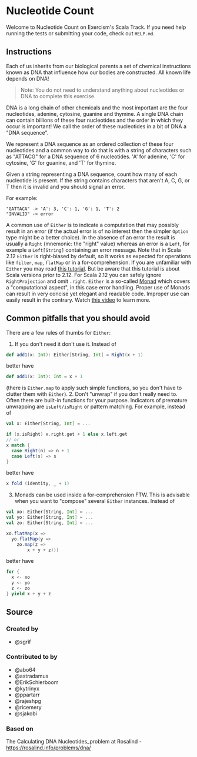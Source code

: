# Nucleotide Count

Welcome to Nucleotide Count on Exercism's Scala Track.
If you need help running the tests or submitting your code, check out `HELP.md`.

## Instructions

Each of us inherits from our biological parents a set of chemical instructions known as DNA that influence how our bodies are constructed.
All known life depends on DNA!

> Note: You do not need to understand anything about nucleotides or DNA to complete this exercise.

DNA is a long chain of other chemicals and the most important are the four nucleotides, adenine, cytosine, guanine and thymine.
A single DNA chain can contain billions of these four nucleotides and the order in which they occur is important!
We call the order of these nucleotides in a bit of DNA a "DNA sequence".

We represent a DNA sequence as an ordered collection of these four nucleotides and a common way to do that is with a string of characters such as "ATTACG" for a DNA sequence of 6 nucleotides.
'A' for adenine, 'C' for cytosine, 'G' for guanine, and 'T' for thymine.

Given a string representing a DNA sequence, count how many of each nucleotide is present.
If the string contains characters that aren't A, C, G, or T then it is invalid and you should signal an error.

For example:

```text
"GATTACA" -> 'A': 3, 'C': 1, 'G': 1, 'T': 2
"INVALID" -> error
```

A common use of `Either` is to indicate a computation that may possibly result in an error
(if the actual error is of no interest then the simpler `Option` type might be a better choice).
In the absence of an error the result is usually a `Right` (mnemonic: the "right" value)
whereas an error is a `Left`, for example a `Left[String]` containing an error message.
Note that in Scala 2.12 `Either` is right-biased by default, so it works as expected for operations like `filter`, `map`, `flatMap` or in a for-comprehension.
If you are unfamiliar with `Either` you may read [this tutorial](http://danielwestheide.com/blog/2013/01/02/the-neophytes-guide-to-scala-part-7-the-either-type.html). But be aware that this tutorial is about Scala versions prior to 2.12. For Scala 2.12 you can safely ignore `RightProjection` and omit `.right`.
`Either` is a so-called [Monad](https://en.wikipedia.org/wiki/Monad_(functional_programming)) which covers a "computational aspect",
in this case error handling.
Proper use of Monads can result in very concise yet elegant
and readable code. Improper use can easily result in the contrary.
Watch [this video](https://www.youtube.com/watch?v=Mw_Jnn_Y5iA) to learn more.
## Common pitfalls that you should avoid
There are a few rules of thumbs for `Either`:
1. If you don't need it don't use it. Instead of
```scala
def add1(x: Int): Either[String, Int] = Right(x + 1)
```
better have
```scala
def add1(x: Int): Int = x + 1
```
(there is `Either.map` to apply such simple functions,
so you don't have to clutter them with `Either`).
2. Don't "unwrap" if you don't really need to.
Often there are built-in functions for your purpose. Indicators of premature
unwrapping are `isLeft/isRight` or pattern matching. For example, instead of
```scala
val x: Either[String, Int] = ...

if (x.isRight) x.right.get + 1 else x.left.get
// or
x match {
  case Right(n) => n + 1
  case Left(s) => s
}
```
better have
```scala
x fold (identity, _ + 1)
```
3. Monads can be used inside a for-comprehension FTW.
This is advisable when you want to "compose" several `Either` instances. Instead of
```scala
val xo: Either[String, Int] = ...
val yo: Either[String, Int] = ...
val zo: Either[String, Int] = ...

xo.flatMap(x =>
  yo.flatMap(y =>
    zo.map(z =>
	    x + y + z)))
```
better have
```scala
for {
  x <- xo
  y <- yo
  z <- zo
} yield x + y + z
```

## Source

### Created by

- @sgrif

### Contributed to by

- @abo64
- @astradamus
- @ErikSchierboom
- @kytrinyx
- @ppartarr
- @rajeshpg
- @ricemery
- @sjakobi

### Based on

The Calculating DNA Nucleotides_problem at Rosalind - https://rosalind.info/problems/dna/